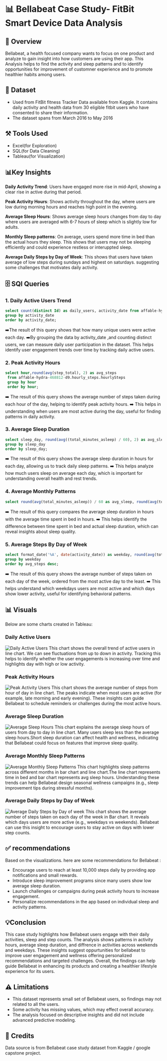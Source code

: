 # 📊 Bellabeat Case Study- FitBit Smart Device Data Analysis

## 📌 Overview
Bellabeat, a health focused company wants to focus on one product and analyze to gain insight into how customers are using their app. This Analysis helps to find the activity and sleep patterns and to identify opportunities for improvement of customner experience and to promote healthier habits among users.

## 📁 Dataset
- Used from FitBit fitness Tracker Data available from Kaggle. It contains daily activity and health data from 30 eligible fitbit users who have consented to share their information.
- The dataset spans from March 2016 to May 2016

## ⚒️ Tools Used
- Excel(for Exploration)
- SQL(for Data Cleaning)
- Tableau(for Visualization)

## 📊Key Insights
**Daily Activity Trend**: Users have engaged more rise in mid-April, showing a clear rise in active during that period.

**Peak Activity Hours**: Shows activity throughout the day, where users are low during morning hours and reaches high point in the evening.

**Average Sleep Hours**: Shows average sleep hours changes from day to day where users are averaged with 6-7 hours of sleep which is slightly low for adults.

**Monthly Sleep patterns**: On average, users spend more time in bed than the actual hours they sleep. This shows that users may not be sleeping efficiently and could experience restless or interuppted sleep.

**Average Daily Steps by Day of Week**: This shows that users have taken average of low steps during sundays and highest on saturdays. suggesting some challenges that motivates daily activity.

## 🗄️ SQl Queries
### 1. Daily Active Users Trend
```sql
select count(distinct Id) as daily_users, activity_date from affable-hydra-468812-d9.daily_activity.dailyActivity
group by activity_date
order by activity_date;
```
 ➡️The result of this query shows that how many unique users were active each day.
 ➡️By grouping the data by activity_date ,and counting distinct users, we can measure daily user participation in the dataset. This helps identify user engagement trends over time by tracking daily active users.

### 2. Peak Activity Hours
```sql
select hour,round(avg(step_total), 2) as avg_steps
 from affable-hydra-468812-d9.hourly_steps.hourlySteps
 group by hour
 order by hour;
```
➡️ The result of this query shows the average number of steps taken during each hour of the day, helping to identify peak activity hours.
➡️ This helps in understanding when users are most active during the day, useful for finding patterns in daily activity.

### 3. Average Sleep Duration
```sql
select sleep_day, round(avg((total_minutes_asleep) / 60), 2) as avg_sleep_hours from affable-hydra-468812-d9.sleep_day.sleepDay
group by sleep_day
order by sleep_day;
```
➡️ The result of this query shows the average sleep duration in hours for each day, allowing us to track daily sleep patterns.
➡️ This helps analyze how much users sleep on average each day, which is important for understanding overall health and rest trends.

### 4. Average Monthly Patterns
```sql
select round(avg(total_minutes_asleep)) / 60 as avg_sleep, round(avg(total_time_in_bed)) / 60 as avg_time_in_bed from affable-hydra-468812-d9.sleep_day.sleepDay;
```
➡️ The result of this query compares the average sleep duration in hours with the average time spent in bed in hours.
➡️ This helps identify the difference between time spent in bed and actual sleep duration, which can reveal insights about sleep quality.

### 5. Average Steps By Day of Week
```sql
select format_date('%A', date(activity_date)) as weekday, round(avg(total_steps)) as avg_steps from affable-hydra-468812-d9.daily_activity.dailyActivity
group by weekday
order by avg_steps desc;
```
➡️ The result of this query shows the average number of steps taken on each day of the week, ordered from the most active day to the least.
➡️ This helps understand which weekdays users are most active and which days show lower activity, useful for identifying behavioral patterns.

## 📊 Visuals
Below are some charts created in Tableau:

### Daily Active Users
![Daily Active Users](daily-active-users-trend.png)
This chart shows the overall trend of active users in line chart. We can see fluctuations from up to down in activity. Tracking this helps to identify  whether the user engagements is increasing over time and highlights day with high or low activity.

### Peak Activity Hours
![Peak Activity Users](peak-activity-hours.png)
This chart shows the average number of steps from hour of day in line chart. The peaks indicate when most users are active (for example, late morning and early evening). These insights can guide Bellabeat to schedule reminders or challenges during the most active hours.  


### Average Sleep Duration
![Average Sleep Hours](average-sleep-duration.png)
This chart explains the average sleep hours of users from day to day in line chart. Many users sleep less than the average sleep hours.Short sleep duration can affect health and wellness, indicating that Bellabeat could focus on features that improve sleep quality.  


### Average Monthly Sleep Patterns
![Average Monthly Sleep Patterns](avg-sleep-vs-time-in-bed.png)
This chart highlights sleep patterns across different months in bar chart and line chart.The line chart represents time in bed and bar chart represents avg sleep hours. Understanding these trends can help Bellabeat design seasonal wellness campaigns (e.g., sleep improvement tips during stressful months).

### Average Daily Steps by Day of Week
![Average Daily Steps by Day of week](avg-steps-by-week.png)
This chart shows the average number of steps taken on each day of the week in Bar chart. It reveals which days users are more active (e.g., weekdays vs weekends). Bellabeat can use this insight to encourage users to stay active on days with lower step counts.  

## ✅ recommendations
Based on the visualizations. here are some recommendations for Bellabeat :
- Encourage users to reach at least 10,000 steps daily by providing app notifications and small rewards.
- Introduce sleep improvement programs since many users show low average sleep duration.  
- Launch challenges or campaigns during peak activity hours to increase engagement.  
- Personalize recommendations in the app based on individual sleep and activity patterns.  

## 💡Conclusion
This case study highlights how Bellabeat users engage with their daily activities, sleep and step counts. The analysis shows patterns in activity hours, average sleep duration, and diffrence in activities across weekends and weekdays. These insights suggest oppurtunities for bellabeat to improve user engagement and wellness offering personalized recommendations and targeted challenges. Overall, the findings can help guide Bellabeat in enhancing its products and creating a healthier lifestyle experience for its users.

## ⚠️ Limitations
- This dataset represents small set of Bellabeat users, so findings may not related to all the users.
- Some activity has missing values, which may effect overall accuracy.
- The analysis focused on descriptive insights and did not include advanced predictive modeling.

## 🙏 Credits
Data source is from Bellabeat case study dataset from Kaggle / google capstone project.














